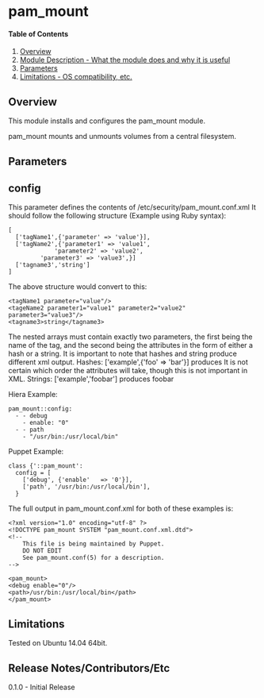 # pam_mount

#### Table of Contents

1. [Overview](#overview)
2. [Module Description - What the module does and why it is useful](#module-description)
3. [Parameters](#usage)
4. [Limitations - OS compatibility, etc.](#limitations)

## Overview

This module installs and configures the pam_mount module.

pam_mount mounts and unmounts volumes from a central filesystem. 

## Parameters

config
------

This parameter defines the contents of /etc/security/pam_mount.conf.xml
It should follow the following structure (Example using Ruby syntax):

```
[
  ['tagName1',{'parameter' => 'value'}],
  ['tagName2',{'parameter1' => 'value1',
             'parameter2' => 'value2',
	     'parameter3' => 'value3',}]
  ['tagname3','string']
]
```

The above structure would convert to this:
```
<tagName1 parameter="value"/>
<tageName2 parameter1="value1" parameter2="value2" parameter3="value3"/>
<tagname3>string</tagname3>
```

The nested arrays must contain exactly two parameters, the first being the name of the tag, 
and the second being the attributes in the form of either a hash or a string.
It is important to note that hashes and string produce different xml output.
Hashes:
['example',{'foo' => 'bar'}] produces <example foo="bar"/>
It is not certain which order the attributes will take, though this is not important in XML. 
Strings:
['example','foobar'] produces <example>foobar</example>

Hiera Example:

```
pam_mount::config:
  - - debug
    - enable: "0"
  - - path
    - "/usr/bin:/usr/local/bin"
```

Puppet Example: 

```
class {'::pam_mount':
  config = [
    ['debug', {'enable'   => '0'}],
    ['path', '/usr/bin:/usr/local/bin'],
  }
```

The full output in pam_mount.conf.xml for both of these examples is:
```
<?xml version="1.0" encoding="utf-8" ?>
<!DOCTYPE pam_mount SYSTEM "pam_mount.conf.xml.dtd">
<!--
	This file is being maintained by Puppet.
 	DO NOT EDIT
	See pam_mount.conf(5) for a description.
-->

<pam_mount>
<debug enable="0"/>
<path>/usr/bin:/usr/local/bin</path>
</pam_mount>
```

## Limitations

Tested on Ubuntu 14.04 64bit.

## Release Notes/Contributors/Etc 

0.1.0 - Initial Release 
